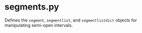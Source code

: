 segments.py
===========

Defines the `segment`, `segmentlist`, and `segmentlistdict` objects for manipulating semi-open intervals.
